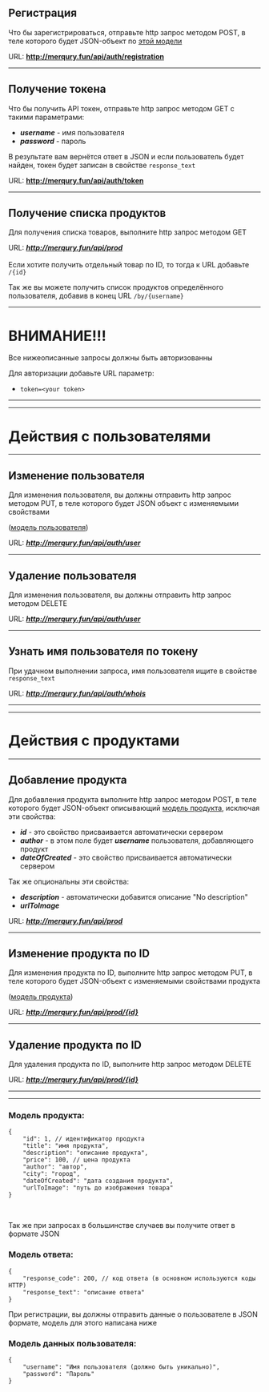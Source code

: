 <h2>Регистрация</h2>

Что бы зарегистрироваться, отправьте http запрос методом POST, в теле которого будет JSON-объект по 
[этой модели](https://github.com/MerQury14092/My-Site#модель-данных-пользователя)

URL: **http://merqury.fun/api/auth/registration**
<hr>

<h2>Получение токена</h2>
<p>Что бы получить API токен, отправьте http запрос методом GET с такими параметрами:</p>

* ***username*** - имя пользователя
* ***password*** - пароль

В результате вам вернётся ответ в JSON и если пользователь будет найден, токен будет записан в свойстве `response_text`

URL: **http://merqury.fun/api/auth/token**
<hr>
<h2>Получение списка продуктов</h2>
<p>Для получения списка товаров, выполните http запрос методом GET</p>

URL: ***http://merqury.fun/api/prod***
<br><br>
Если хотите получить отдельный товар по ID, то тогда к URL добавьте `/{id}`
<br>

Так же вы можете получить список продуктов определённого пользователя, добавив в конец URL `/by/{username}`
<hr>

<h1>ВНИМАНИЕ!!!</h1>
<p>Все нижеописанные запросы должны быть авторизованны</p>
<p>Для авторизации добавьте URL параметр:</p>

* `token=<your token>`
<hr>

<hr>
<h1>Действия с пользователями</h1>
<hr>


<h2>Изменение пользователя</h2>
Для изменения пользователя, вы должны отправить http запрос методом PUT, в теле которого будет JSON объект с изменяемыми свойствами

([модель пользователя](https://github.com/MerQury14092/My-Site#%D0%BC%D0%BE%D0%B4%D0%B5%D0%BB%D1%8C-%D0%B4%D0%B0%D0%BD%D0%BD%D1%8B%D1%85-%D0%BF%D0%BE%D0%BB%D1%8C%D0%B7%D0%BE%D0%B2%D0%B0%D1%82%D0%B5%D0%BB%D1%8F))

URL: ***http://merqury.fun/api/auth/user***
<hr>

<h2>Удаление пользователя</h2>
<p>Для изменения пользователя, вы должны отправить http запрос методом DELETE</p>

URL: ***http://merqury.fun/api/auth/user***
<hr>

<h2>Узнать имя пользователя по токену</h2>

При удачном выполнении запроса, имя пользователя ищите в свойстве `response_text`

URL: ***http://merqury.fun/api/auth/whois***
<hr>

<hr>
<h1>Действия с продуктами</h1>
<hr>

<h2>Добавление продукта</h2>

Для добавления продукта выполните http запрос методом POST, в теле которого будет JSON-объект описывающий [модель продукта](https://github.com/MerQury14092/My-Site#%D0%BC%D0%BE%D0%B4%D0%B5%D0%BB%D1%8C-%D0%BF%D1%80%D0%BE%D0%B4%D1%83%D0%BA%D1%82%D0%B0), исключая эти свойства:

* ***id*** - это свойство присваивается автоматически сервером
* ***author*** - в этом поле будет ***username*** пользователя, добавляющего продукт
* ***dateOfCreated*** - это свойство присваивается автоматически сервером

<p>Так же опциональны эти свойства:</p>

* ***description*** - автоматически добавится описание "No description"
* ***urlToImage***

URL: ***http://merqury.fun/api/prod***
<hr>

<h2>Изменение продукта по ID</h2>
Для изменения продукта по ID, выполните http запрос методом PUT, в теле которого будет JSON-объект с изменяемыми свойствами продукта

([модель продукта](https://github.com/MerQury14092/My-Site#%D0%BC%D0%BE%D0%B4%D0%B5%D0%BB%D1%8C-%D0%BF%D1%80%D0%BE%D0%B4%D1%83%D0%BA%D1%82%D0%B0))

URL: ***http://merqury.fun/api/prod/{id}***
<hr>

<h2>Удаление продукта по ID</h2>
<p>Для удаления продукта по ID, выполните http запрос методом DELETE</p>

URL: ***http://merqury.fun/api/prod/{id}***

<hr>
<hr>
<h3>Модель продукта:</h3>

```
{
    "id": 1, // идентификатор продукта
    "title": "имя продукта",
    "description": "описание продукта",
    "price": 100, // цена продукта
    "author": "автор",
    "city": "город",
    "dateOfCreated": "дата создания продукта",
    "urlToImage": "путь до изображения товара"
}
```
<br>
<p>Так же при запросах в большинстве случаев вы получите ответ в формате JSON</p>
<h3>Модель ответа:</h3>

```
{
    "response_code": 200, // код ответа (в основном используются коды HTTP)
    "response_text": "описание ответа"
}
```
<p>При регистрации, вы должны отправить данные о пользователе в JSON формате, модель для этого написана ниже</p>
<h3>Модель данных пользователя:</h3>

```
{
    "username": "Имя пользователя (должно быть уникально)",
    "password": "Пароль"
}
```